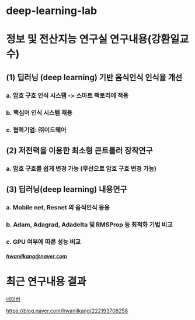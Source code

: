 # deep-learning-lab

# 정보 및 전산지능 연구실 연구내용(강환일교수)

 ## (1) 딥러닝 (deep learning) 기반 음식인식 인식율 개선

   ### a. 암호 구호 인식 시스템  -> 스마트 팩토리에 적용
   
   ### b. 핵심어 인식 시스템 채용
   
   ### c. 협력기업: ㈜이드웨어 
 
## (2) 저전력을 이용한 최소형 콘트롤러 장착연구 

   ### a. 암호 구호를 쉽게 변경 가능 (무선으로 암호 구호 변경 가능)


## (3) 딥러닝(deep learning) 내용연구 

   ### a. Mobile net, Resnet 의 음식인식 응용 
   
   ### b. Adam, Adagrad, Adadelta 및 RMSProp 등 최적화 기법 비교 
   
   ### c. GPU 여부에 따른 성능 비교 
   
   ##### <hwanilkang@naver.com>
   
   # 최근 연구내용 결과 
   
   [네이버](http://blog.naver.com/hwanilkang)
   
https://blog.naver.com/hwanilkang/222193708258

